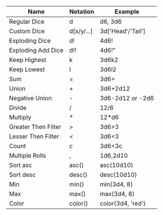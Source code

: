 | Name                | Notation   | Example           |
|---------------------|------------|-------------------|
| Regular Dice        | d          | d6, 3d6           |
| Custom Dice         | d[x/y/...] | 3d['Head'/'Tail'] |
| Exploding Dice      | d!         | 4d6!              |
| Exploding Add Dice  | d!!        | 4d6!"             |
| Keep Highest        | k          | 3d6k2             |
| Keep Lowest         | l          | 3d6l2             |
| Sum                 | =          | 3d6=              |
| Union               | +          | 3d6+2d12          |
| Negative Union      | -          | 3d6-2d12  or -2d6 |
| Divide              | /          | 12/6              |
| Multiply            | *          | 12*d6             |
| Greater Then Filter | >          | 3d6>3             |
| Lesser Then Filter  | <          | 3d6<3             |
| Count               | c          | 3d6<3c            |
| Multiple Rolls      | ,          | 1d6,2d10          |
| Sort asc            | asc()      | asc(10d10)        |
| Sort desc           | desc()     | desc(10d10)       |
| Min                 | min()      | min(3d4, 8)       |
| Max                 | max()      | max(3d4, 8)       |
| Color               | color()    | color(3d4, 'red') |
